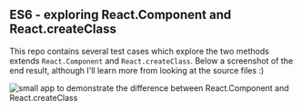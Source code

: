 ## ES6 - exploring React.Component and React.createClass

This repo contains several test cases which explore the two methods extends `React.Component` and `React.createClass`.
Below a screenshot of the end result, although I'll learn more from looking at the source files :)

![small app to demonstrate the difference between React.Component and React.createClass](https://github.com/rscheffers82/ES6_classes_and_React.component/blob/master/classes-component-screenshot.jpg?raw=true)
